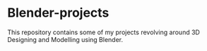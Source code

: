 # Blender-projects
This repository contains some of my projects revolving around 3D Designing and Modelling using Blender.

